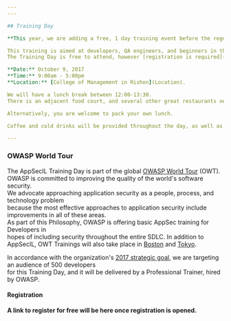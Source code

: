 ```yaml
---
---

## Training Day

**This year, we are adding a free, 1 day training event before the regular Conference.**   

This training is aimed at developers, QA engineers, and beginners in the AppSec field.   
The Training Day is free to attend, however [registration is required](Register) - we will enable registration soon. 

**Date:** October 9, 2017  
**Time:** 9:00am - 5:00pm   
**Location:** [College of Management in Rishon](Location).

We will have a lunch break between 12:00-13:30.   
There is an adjacent food court, and several other great restaurants nearby.   

Alternatively, you are welcome to pack your own lunch.    

Coffee and cold drinks will be provided throughout the day, as well as an afternoon snack break.   

---
```


### OWASP World Tour   

The AppSecIL Training Day is part of the global [OWASP World Tour](https://www.owasp.org/index.php/OWASP_World_Tour) (OWT).   
OWASP is committed to improving the quality of the world's software security.   
We advocate approaching application security as a people, process, and technology problem   
because the most effective approaches to application security include improvements in all of these areas.  
As part of this Philosophy, OWASP is offering basic AppSec training for Developers in   
hopes of including security throughout the entire SDLC. 
In addition to AppSecIL, OWT Trainings will also take place in [Boston](https://www.owasp.org/index.php/2017_Global_World_Tour_Boston) and [Tokyo](https://www.owasp.org/index.php/2017_OWASP_World_Tour_Tokyo).

In accordance with the organization's [2017 strategic goal](https://www.owasp.org/index.php/OWASP_Strategic_Goals), we are targeting an audience of 500 developers   
for this Training Day, and it will be delivered by a Professional Trainer, hired by OWASP. 

#### Registration  
**A link to register for free will be here once registration is opened.**

